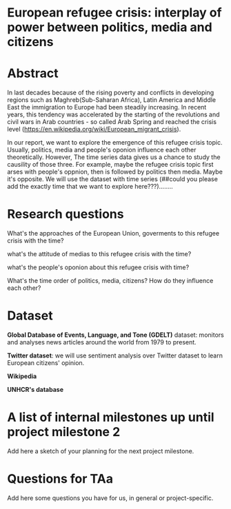 # European refugee crisis: interplay of power between politics, media and citizens

# Abstract
In last decades because of the rising poverty and conflicts in developing regions such as Maghreb(Sub-Saharan Africa), Latin America and Middle East the immigration to Europe had been steadily increasing. In recent years, this tendency was accelerated by the starting of the revolutions and civil wars in Arab countries - so called Arab Spring and reached the crisis level (https://en.wikipedia.org/wiki/European_migrant_crisis). 

In our report, we want to explore the emergence of this refugee crisis topic. Usually, politics, media and people's oponion influence each other theoretically. However, The time series data gives us a chance to study the causility of those three. For example, maybe the refugee crisis topic first arses with people's oppnion, then is followed by politics then media. Maybe it's opposite. We will use the dataset with time series (##could you please add the exactly time that we want to explore here???)........

# Research questions
What's the approaches of the European Union, goverments to this refugee crisis with the time?

what's the attitude of medias to this refugee crisis with the time?

what's the people's oponion about this refugee crisis with time?

What's the time order of politics, media, citizens? How do they influence each other?


# Dataset
**Global Database of Events, Language, and Tone (GDELT)** dataset: monitors and analyses news articles around the world from 1979 to present.

**Twitter dataset**: we will use sentiment analysis over Twitter dataset to learn European citizens' opinion.

**Wikipedia**

**UNHCR's database**



# A list of internal milestones up until project milestone 2
Add here a sketch of your planning for the next project milestone.

# Questions for TAa
Add here some questions you have for us, in general or project-specific.
